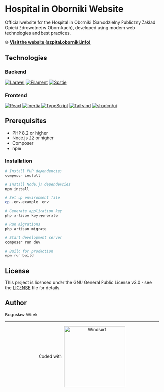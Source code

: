 # Hospital in Oborniki Website

Official website for the Hospital in Oborniki (Samodzielny Publiczny Zakład Opieki Zdrowotnej w Obornikach), developed using modern web technologies and best practices.

🌐 **[Visit the website (szpital.oborniki.info)](https://szpital.oborniki.info)**

## Technologies

### Backend
[![Laravel](https://img.shields.io/badge/Laravel-12-FF2D20?style=for-the-badge&logo=laravel&logoColor=white)](https://laravel.com)
[![Filament](https://img.shields.io/badge/Filament-3-fb70a9?style=for-the-badge&logo=filament&logoColor=white)](https://filamentphp.com)
[![Spatie](https://img.shields.io/badge/Spatie_Permission-6-orange?style=for-the-badge&logo=laravel&logoColor=white)](https://spatie.be/docs/laravel-permission)

### Frontend
[![React](https://img.shields.io/badge/React-19-61DAFB?style=for-the-badge&logo=react&logoColor=black)](https://react.dev)
[![Inertia](https://img.shields.io/badge/Inertia.js-2-9553E9?style=for-the-badge&logo=inertia&logoColor=white)](https://inertiajs.com)
[![TypeScript](https://img.shields.io/badge/TypeScript-5-3178C6?style=for-the-badge&logo=typescript&logoColor=white)](https://www.typescriptlang.org)
[![Tailwind](https://img.shields.io/badge/Tailwind-4-38B2AC?style=for-the-badge&logo=tailwind-css&logoColor=white)](https://tailwindcss.com)
[![shadcn/ui](https://img.shields.io/badge/shadcn/ui-0.7-000000?style=for-the-badge&logo=shadcnui&logoColor=white)](https://ui.shadcn.com)

## Prerequisites

- PHP 8.2 or higher
- Node.js 22 or higher
- Composer
- npm

### Installation

```bash
# Install PHP dependencies
composer install

# Install Node.js dependencies
npm install

# Set up environment file
cp .env.example .env

# Generate application key
php artisan key:generate

# Run migrations
php artisan migrate

# Start development server
composer run dev

# Build for production
npm run build
```

## License

This project is licensed under the GNU General Public License v3.0 - see the [LICENSE](LICENSE) file for details.

## Author

Bogusław Witek

---

<div align="center" style="display: flex; align-items: center; justify-content: center; gap: 8px;">
    <span>Coded with</span>
    <a href="https://www.windsurf.io">
        <picture>
            <source media="(prefers-color-scheme: dark)" srcset="https://exafunction.github.io/public/brand/windsurf-black-wordmark.svg">
            <source media="(prefers-color-scheme: light)" srcset="https://exafunction.github.io/public/brand/windsurf-white-wordmark.svg">
            <img alt="Windsurf" src="https://exafunction.github.io/public/brand/windsurf-white-wordmark.svg" width="200" style="vertical-align: middle;">
        </picture>
    </a>
</div>

